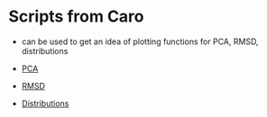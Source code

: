 # Scripts from Caro 

- can be used to get an idea of plotting functions for PCA, RMSD, distributions

- [PCA](cyanines_pca.ipynb)
- [RMSD](cyanines_rmsd.ipynb)
- [Distributions](cyanines_energies-forces-nacs.ipynb)

